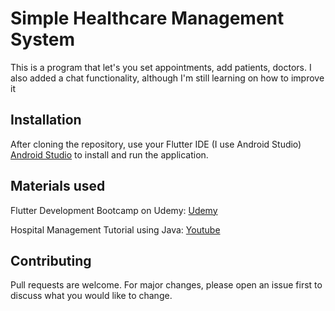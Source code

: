 # Simple Healthcare Management System

This is a program that let's you set appointments, add patients, doctors. I also added a chat functionality, although I'm still learning on how to improve it

## Installation

After cloning the repository, use your Flutter IDE (I use Android Studio) [Android Studio](https://developer.android.com/studio) to install and run the application.


## Materials used

Flutter Development Bootcamp on Udemy: [Udemy](https://www.udemy.com/course/flutter-bootcamp-with-dart/)

Hospital Management Tutorial using Java: [Youtube](https://www.youtube.com/watch?v=LaOpvTj-Kcc)

## Contributing
Pull requests are welcome. For major changes, please open an issue first to discuss what you would like to change.